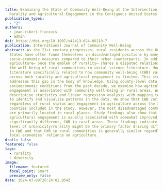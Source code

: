 ```yaml
---
title: Examining the State of Community Well-Being at the Intersection of
  Rurality and Agricultural Engagement in the Contiguous United States.
publication_types:
  - "2"
authors:
  - jean-ribert-francois
  - admin
doi: https://doi.org/10.1007/s42413-024-00210-7
publication: International Journal of Community Well-Being
abstract: As the 21st century progresses, rural residents across the United
  States have often found themselves in disadvantaged positions by many
  socio-economic measures compared to their urban counterparts. In addition,
  agriculture– once the emblem of rurality– shares a disputed relationship with
  the well-being of rural communities in social science literature. However, the
  literature specifically related to how community well-being (CWB) varies
  across both rurality and agricultural engagement is limited. This study
  addresses this gap in the body of knowledge. Using county-level data on
  socioeconomic conditions from the past decade, we examine how agricultural
  engagement is associated with community well-being in rural areas. We combine
  descriptive statistics and linear regression analysis with mapping techniques
  to identify and visualize patterns in the data. We show that CWB varies widely
  regardless of rural status and engagement in agriculture across the 3107
  counties included in the study. However, the most disadvantaged communities
  are primarily located in rural places. Study findings also show that
  agricultural engagement is usually associated with somewhat improved, but not
  significantly different, CWB in rural areas. These findings indicate that the
  level of urbanicity/rurality might be the primary factor driving differences
  in CWB and that CWB in rural communities is generally similar regardless of
  local economies’ reliance on agriculture.
draft: false
featured: false
tags:
  - rurality
  - diversity
image:
  filename: featured
  focal_point: Smart
  preview_only: false
date: 2024-07-09T20:24:02.954Z
---
```

